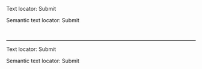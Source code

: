 Text locator: <walkthrough-spotlight-pointer locator="text(' Add or remove scopes ')">Submit</walkthrough-spotlight-pointer>

Semantic text locator: <walkthrough-spotlight-pointer locator="semantic({button ' Add or remove scopes '})">Submit</walkthrough-spotlight-pointer>

<br /> 
<hr />

Text locator: <walkthrough-spotlight-pointer locator="text('Add or remove scopes')">Submit</walkthrough-spotlight-pointer>

Semantic text locator: <walkthrough-spotlight-pointer locator="semantic({button 'Add or remove scopes'})">Submit</walkthrough-spotlight-pointer>
